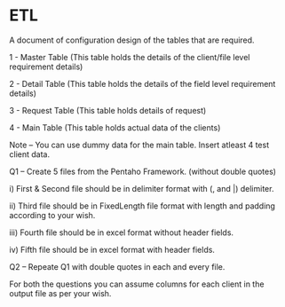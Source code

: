 # ETL
 A document of configuration design of the tables that are required.

 

1 - Master Table (This table holds the details of the client/file level requirement details)

2 - Detail Table (This table holds the details of the field level requirement details)

3 - Request Table (This table holds details of request)

4 - Main Table (This table holds actual data of the clients)

 

Note – You can use dummy data for the main table. Insert atleast 4 test client data.

 

Q1 – Create 5 files from the Pentaho Framework. (without double quotes)

i)                    First & Second file should be in delimiter format with (, and |) delimiter.

ii)                   Third file should be in FixedLength file format with length and padding according to your wish.

iii)                 Fourth file should be in excel format without header fields.

iv)                 Fifth file should be in excel format with header fields.

 

Q2 – Repeate Q1 with double quotes in each and every file.

 

For both the questions you can assume columns for each client in the output file as per your wish.
